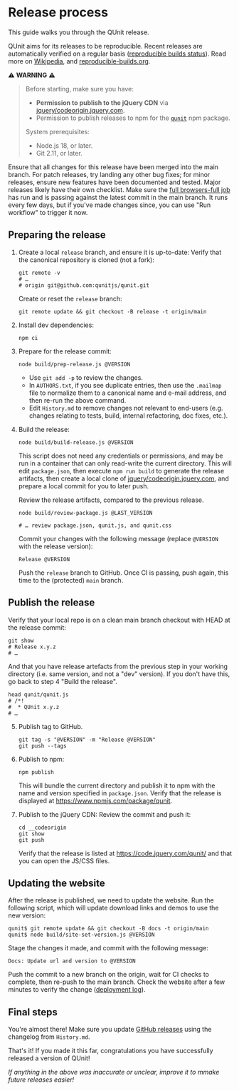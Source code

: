 # Release process

This guide walks you through the QUnit release.

QUnit aims for its releases to be reproducible. Recent releases are automatically verified on a regular basis ([reproducible builds status](https://github.com/qunitjs/qunit/actions/workflows/reproducible.yaml)). Read more on [Wikipedia](https://en.wikipedia.org/wiki/Reproducible_builds), and [reproducible-builds.org](https://reproducible-builds.org/).

⚠️ **WARNING** ⚠️

> Before starting, make sure you have:
>
> * **Permission to publish to the jQuery CDN** via [jquery/codeorigin.jquery.com](https://github.com/jquery/codeorigin.jquery.com).
> * Permission to publish releases to npm for the [`qunit`](https://www.npmjs.com/package/qunit) npm package.
>
> System prerequisites:
>
> * Node.js 18, or later.
> * Git 2.11, or later.

Ensure that all changes for this release have been merged into the main branch. For patch releases, try landing any other bug fixes; for minor releases, ensure new features have been documented and tested. Major releases likely have their own checklist. Make sure the [full browsers-full job](https://github.com/qunitjs/qunit/actions/workflows/browsers-full.yaml) has run and is passing against the latest commit in the main branch. It runs every few days, but if you've made changes since, you can use "Run workflow" to trigger it now.

## Preparing the release

1. Create a local `release` branch, and ensure it is up-to-date:
   Verify that the canonical repository is cloned (not a fork):
   ```
   git remote -v
   # …
   # origin	git@github.com:qunitjs/qunit.git
   ```
   Create or reset the `release` branch:
   ```
   git remote update && git checkout -B release -t origin/main
   ```

1. Install dev dependencies:
   ```
   npm ci
   ```

1. Prepare for the release commit:
   ```
   node build/prep-release.js @VERSION
   ```

   * Use `git add -p` to review the changes.
   * In `AUTHORS.txt`, if you see duplicate entries, then use the `.mailmap` file to normalize them to a canonical name and e-mail address, and then re-run the above command.
   * Edit `History.md` to remove changes not relevant to end-users (e.g. changes relating to tests, build, internal refactoring, doc fixes, etc.).

1. Build the release:
   ```
   node build/build-release.js @VERSION
   ```
   This script does not need any credentials or permissions, and may be run in a container that can only read-write the current directory. This will edit `package.json`, then execute `npm run build` to generate the release artifacts, then create a local clone of [jquery/codeorigin.jquery.com](https://github.com/jquery/codeorigin.jquery.com), and prepare a local commit for you to later push.

   Review the release artifacts, compared to the previous release.
   ```
   node build/review-package.js @LAST_VERSION

   # … review package.json, qunit.js, and qunit.css
   ```

   Commit your changes with the following message (replace `@VERSION` with the release version):
   ```
   Release @VERSION
   ```

   Push the `release` branch to GitHub.
   Once CI is passing, push again, this time to the (protected) `main` branch.

## Publish the release

Verify that your local repo is on a clean main branch checkout with HEAD at the release commit:

```
git show
# Release x.y.z
# …
```

And that you have release artefacts from the previous step in your working directory (i.e. same version, and not a "dev" version). If you don't have this, go back to step 4 "Build the release".

```
head qunit/qunit.js
# /*!
#  * QUnit x.y.z
# …
```

5. Publish tag to GitHub.
   ```
   git tag -s "@VERSION" -m "Release @VERSION"
   git push --tags
   ```

6. Publish to npm:
   ```
   npm publish
   ````
   This will bundle the current directory and publish it to npm with the name and version specified in `package.json`.
   Verify that the release is displayed at <https://www.npmjs.com/package/qunit>.

7. Publish to the jQuery CDN:
   Review the commit and push it:
   ```
   cd __codeorigin
   git show
   git push
   ```
   Verify that the release is listed at <https://code.jquery.com/qunit/> and that you can open the JS/CSS files.

## Updating the website

After the release is published, we need to update the website. Run the following script, which will update download links and demos to use the new version:

```
qunit$ git remote update && git checkout -B docs -t origin/main
qunit$ node build/site-set-version.js @VERSION
```

Stage the changes it made, and commit with the following message:

```
Docs: Update url and version to @VERSION
```

Push the commit to a new branch on the origin, wait for CI checks to complete, then re-push to the main branch. Check the website after a few minutes to verify the change ([deployment log](https://github.com/qunitjs/qunit/deployments/activity_log?environment=github-pages)).

## Final steps

You're almost there! Make sure you update [GitHub releases](https://github.com/qunitjs/qunit/releases) using the changelog from `History.md`.

That's it! If you made it this far, congratulations you have successfully released a version of QUnit!

_If anything in the above was inaccurate or unclear, improve it to mmake future releases easier!_
